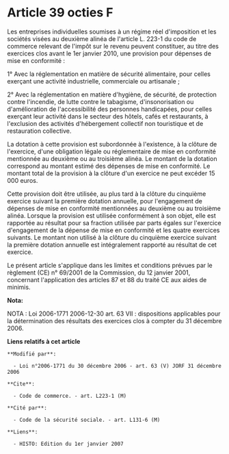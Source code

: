 # Article 39 octies F

Les entreprises individuelles soumises à un régime réel d'imposition et les sociétés visées au deuxième alinéa de l'article
L. 223-1 du code de commerce relevant de l'impôt sur le revenu peuvent constituer, au titre des exercices clos avant le 1er
janvier 2010, une provision pour dépenses de mise en conformité :

1° Avec la réglementation en matière de sécurité alimentaire, pour celles exerçant une activité industrielle, commerciale ou
artisanale ;

2° Avec la réglementation en matière d'hygiène, de sécurité, de protection contre l'incendie, de lutte contre le tabagisme,
d'insonorisation ou d'amélioration de l'accessibilité des personnes handicapées, pour celles exerçant leur activité dans le
secteur des hôtels, cafés et restaurants, à l'exclusion des activités d'hébergement collectif non touristique et de
restauration collective.

La dotation à cette provision est subordonnée à l'existence, à la clôture de l'exercice, d'une obligation légale ou
réglementaire de mise en conformité mentionnée au deuxième ou au troisième alinéa. Le montant de la dotation correspond au
montant estimé des dépenses de mise en conformité. Le montant total de la provision à la clôture d'un exercice ne peut
excéder 15 000 euros.

Cette provision doit être utilisée, au plus tard à la clôture du cinquième exercice suivant la première dotation annuelle,
pour l'engagement de dépenses de mise en conformité mentionnées au deuxième ou au troisième alinéa. Lorsque la provision est
utilisée conformément à son objet, elle est rapportée au résultat pour sa fraction utilisée par parts égales sur l'exercice
d'engagement de la dépense de mise en conformité et les quatre exercices suivants. Le montant non utilisé à la clôture du
cinquième exercice suivant la première dotation annuelle est intégralement rapporté au résultat de cet exercice.

Le présent article s'applique dans les limites et conditions prévues par le règlement (CE) n° 69/2001 de la Commission, du 12
janvier 2001, concernant l'application des articles 87 et 88 du traité CE aux aides de minimis.

**Nota:**

NOTA : Loi 2006-1771 2006-12-30 art. 63 VII : dispositions applicables pour la détermination des résultats des exercices clos
à compter du 31 décembre 2006.

**Liens relatifs à cet article**

	**Modifié par**:

	  - Loi n°2006-1771 du 30 décembre 2006 - art. 63 (V) JORF 31 décembre 2006

	**Cite**:

	  - Code de commerce. - art. L223-1 (M)

	**Cité par**:

	  - Code de la sécurité sociale. - art. L131-6 (M)

	**Liens**:

	  - HISTO: Edition du 1er janvier 2007
